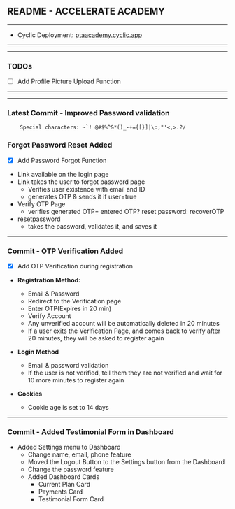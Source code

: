 ## README - ACCELERATE ACADEMY

---

- Cyclic Deployment: [ptaacademy.cyclic.app](https://ptaacademy.cyclic.app/)

---

---

### TODOs

- [ ] Add Profile Picture Upload Function

---

---
### Latest Commit - Improved Password validation
```plaintext
    Special characters: ~`! @#$%^&*()_-+={[}]|\:;"'<,>.?/
```
### Forgot Password Reset Added

- [x] Add Password Forgot Function
- Link available on the login page
- Link takes the user to forgot password page
    - Verifies user existence with email and ID
    - generates OTP & sends it if user=true
- Verify OTP Page
    - verifies generated OTP= entered OTP? reset password: recoverOTP
- resetpassword
    - takes the password, validates it, and saves it

---

### Commit - OTP Verification Added

- [x] Add OTP Verification during registration
- **Registration Method:**
    - Email & Password
    - Redirect to the Verification page
    - Enter OTP(Expires in 20 min)
    - Verify Account
    - Any unverified account will be automatically deleted in 20 minutes
    - If a user exits the Verification Page, and comes back to verify after 20 minutes, they will be asked to register again

- **Login Method**
    - Email & password validation
    - If the user is not verified, tell them they are not verified and wait for 10 more minutes to register again

- **Cookies**
    - Cookie age is set to 14 days

---

### Commit - Added Testimonial Form in Dashboard

- Added Settings menu to Dashboard
    - Change name, email, phone feature
    - Moved the Logout Button to the Settings button from the Dashboard
    - Change the password feature
    - Added Dashboard Cards
        - Current Plan Card
        - Payments Card
        - Testimonial Form Card
